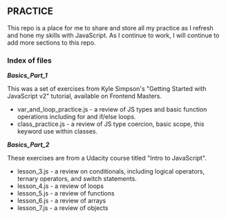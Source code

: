 ## PRACTICE

This repo is a place for me to share and store all my practice as I refresh and hone my skills with JavaScript. As I continue to work, I will continue to add more sections to this repo. 


### Index of files


*__Basics_Part_1__*

This was a set of exercises from Kyle Simpson's "Getting Started with JavaScript v2" tutorial, available on Frontend Masters. 
* var_and_loop_practice.js - a review of JS types and basic function operations including for and if/else loops. 
* class_practice.js - a review of JS type coercion, basic scope, this keyword use within classes. 

*__Basics_Part_2__*

These exercises are from a Udacity course titled "Intro to JavaScript".
* lesson_3.js - a review on conditionals, including logical operators, ternary operators, and switch statements.
* lesson_4.js - a review of loops
* lesson_5.js - a review of functions
* lesson_6.js - a review of arrays
* lesson_7.js - a review of objects
